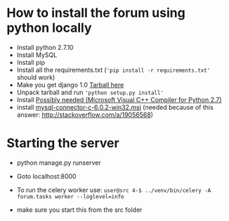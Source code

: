 # How to install the forum using python locally


- Install python 2.7.10
- Install MySQL
- Install pip
- Install all the requirements.txt (`'pip install -r requirements.txt'` should work)
- Make you get django 1.0 [Tarball here](https://www.djangoproject.com/download/1.0.4/tarball/)
- Unpack tarball and run `'python setup.py install'`
- Install [Possibly needed (Microsoft Visual C++ Compiler for Python 2.7)](http://www.microsoft.com/en-us/download/confirmation.aspx?id=44266)
- install [mysql-connector-c-6.0.2-win32.msi](http://dev.mysql.com/downloads/file.php?id=378015) (needed because of this answer: http://stackoverflow.com/a/19056568)

# Starting the server

- python manage.py runserver
- Goto localhost:8000

- To run the celery worker use: `user@src 4-$ ../venv/bin/celery -A forum.tasks worker --loglevel=info`
- make sure you start this from the src folder

